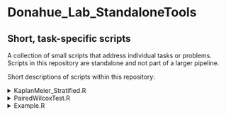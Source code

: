 # Donahue_Lab_StandaloneTools
## Short, task-specific scripts  

A collection of small scripts that address individual tasks or problems. Scripts in this repository are standalone and not part of a larger pipeline.  
  
  

Short descriptions of scripts within this repository:  

<details>
<summary> KaplanMeier_Stratified.R </summary>

Kaplan Meier Plots with two groups - choose percentile to stratify (example: Median)

</details>



<details>
<summary> PairedWilcoxTest.R </summary>

Paired Wilcox Test for multiple features. The output .csv has the structure:
| feature | p value | median1 | median2 |

Visualization: box plots

</details>



<details>
<summary> Example.R </summary>

" Description "

</details>


